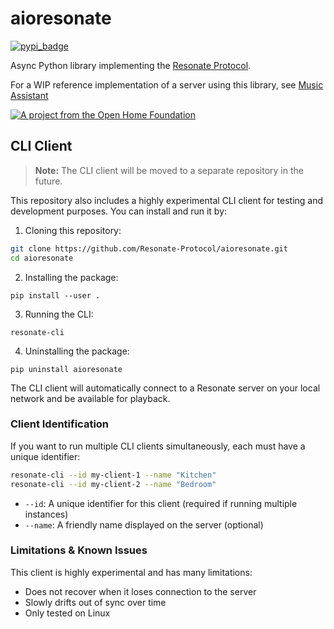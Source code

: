 # aioresonate

[![pypi_badge](https://img.shields.io/pypi/v/aioresonate.svg)](https://pypi.python.org/pypi/aioresonate)

Async Python library implementing the [Resonate Protocol](https://github.com/Resonate-Protocol/spec).

For a WIP reference implementation of a server using this library, see [Music Assistant](https://github.com/music-assistant/server/tree/resonate/music_assistant/providers/resonate)

[![A project from the Open Home Foundation](https://www.openhomefoundation.org/badges/ohf-project.png)](https://www.openhomefoundation.org/)

## CLI Client

> **Note:** The CLI client will be moved to a separate repository in the future.

This repository also includes a highly experimental CLI client for testing and development purposes.
You can install and run it by:

1. Cloning this repository:
```bash
git clone https://github.com/Resonate-Protocol/aioresonate.git
cd aioresonate
```

2. Installing the package:
```
pip install --user .
```

3. Running the CLI:
```
resonate-cli
```

4. Uninstalling the package:
```
pip uninstall aioresonate
```

The CLI client will automatically connect to a Resonate server on your local network and be available for playback.

### Client Identification

If you want to run multiple CLI clients simultaneously, each must have a unique identifier:

```bash
resonate-cli --id my-client-1 --name "Kitchen"
resonate-cli --id my-client-2 --name "Bedroom"
```

- `--id`: A unique identifier for this client (required if running multiple instances)
- `--name`: A friendly name displayed on the server (optional)

### Limitations & Known Issues

This client is highly experimental and has many limitations:

- Does not recover when it loses connection to the server
- Slowly drifts out of sync over time
- Only tested on Linux
